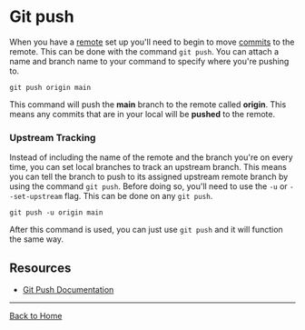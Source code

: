 # Git push
When you have a [remote](./REMOTE.md) set up you'll need to begin to move [commits](./COMMIT.md) to the remote. This can be done with the command `git push`.
You can attach a name and branch name to your command to specify where you're pushing to.
```
git push origin main
```
This command will push the **main** branch to the remote called **origin**. This means any commits that are in your local will be **pushed** to the remote.
### Upstream Tracking
Instead of including the name of the remote and the branch you're on every time, you can set local branches to track an upstream branch. This means you can tell the branch to push to its assigned upstream remote branch by using the command `git push`.
Before doing so, you'll need to use the `-u` or `--set-upstream` flag. This can be done on any `git push`.
```
git push -u origin main
```
After this command is used, you can just use `git push` and it will function the same way.
## Resources
- [Git Push Documentation](https://git-scm.com/docs/git-push)
---
[Back to Home](../README.md)
